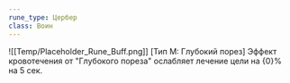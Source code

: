 ```yaml
---
rune_type: Цербер
class: Воин
---
```

![[Temp/Placeholder_Rune_Buff.png]]
[Тип М: Глубокий порез] Эффект кровотечения от "Глубокого пореза" ослабляет лечение цели на {0}% на 5 сек.

